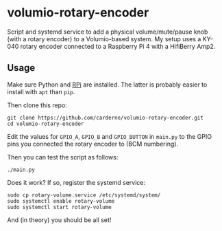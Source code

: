 # volumio-rotary-encoder
Script and systemd service to add a physical volume/mute/pause knob (with a rotary encoder) to a Volumio-based system. My setup uses a KY-040 rotary encoder connected to a Raspberry Pi 4 with a HifiBerry Amp2.

## Usage
Make sure Python and [RPi](https://pypi.org/project/RPi.GPIO/) are installed. The latter is probably easier to install with `apt` than `pip`.

Then clone this repo:
```
git clone https://github.com/carderne/volumio-rotary-encoder.git
cd volumio-rotary-encoder
```

Edit the values for `GPIO_A`, `GPIO_B` and `GPIO_BUTTON` in `main.py` to the GPIO pins you connected the rotary encoder to (BCM numbering).

Then you can test the script as follows:
```
./main.py
```

Does it work? If so, register the systemd service:
```
sudo cp rotary-volume.service /etc/systemd/system/
sudo systemctl enable rotary-volume
sudo systemctl start rotary-volume
```

And (in theory) you should be all set!
